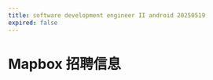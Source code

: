 ```yaml
---
title: software development engineer II android 20250519
expired: false
---
```


# Mapbox 招聘信息

<JobPostingTable job-posting-json-path="mapbox/data/software-development-engineer-android-20250519" />
